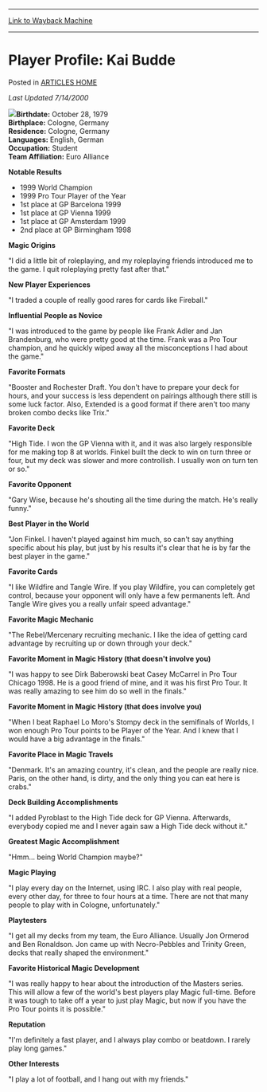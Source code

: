 
---
[Link to Wayback Machine](https://web.archive.org/web/20171029172439/https://magic.wizards.com/en/articles/archive/player-profile-kai-budde-2000-01-01)

[_metadata_:description]:- "Last Updated 7/14/2000 Birthdate: October 28, 1979Birthplace: Cologne, GermanyResidence: Cologne, GermanyLanguages: English, GermanOccupation: StudentTeam Affiliation: Euro Alliance Notable Results"
[_metadata_:generator]:- "Drupal 7 (http://drupal.org)"
[_metadata_:node]:- "963236"
[_metadata_:publish_date]:- "2000-01-01"
[_metadata_:source]:- "div-main-content"
[_metadata_:title]:- "Player Profile: Kai Budde"
[_metadata_:wayback_capture_timestamp]:- "2017-10-29 17:24:39"
[_metadata_:wayback_raw_url]:- "https://web.archive.org/web/20171029172439id_/https://magic.wizards.com/en/articles/archive/player-profile-kai-budde-2000-01-01"
[_metadata_:wayback_url]:- "https://magic.wizards.com/en/articles/archive/player-profile-kai-budde-2000-01-01"
---


Player Profile: Kai Budde
=========================



 Posted in [ARTICLES HOME](/en/articles)












*Last Updated 7/14/2000*


**![](https://media.magic.wizards.com/image_legacy_migration/sideboard/EURO00/Images/204.JPG)Birthdate:** October 28, 1979  
**Birthplace:** Cologne, Germany  
**Residence:** Cologne, Germany  
**Languages:** English, German  
**Occupation:** Student  
**Team Affiliation:** Euro Alliance


**Notable Results**


* 1999 World Champion
* 1999 Pro Tour Player of the Year
* 1st place at GP Barcelona 1999
* 1st place at GP Vienna 1999
* 1st place at GP Amsterdam 1999
* 2nd place at GP Birmingham 1998

**Magic Origins**


"I did a little bit of roleplaying, and my roleplaying friends introduced me to the game. I quit roleplaying pretty fast after that."


**New Player Experiences**


"I traded a couple of really good rares for cards like Fireball."


**Influential People as Novice**


"I was introduced to the game by people like Frank Adler and Jan Brandenburg, who were pretty good at the time. Frank was a Pro Tour champion, and he quickly wiped away all the misconceptions I had about the game."


**Favorite Formats**


"Booster and Rochester Draft. You don't have to prepare your deck for hours, and your success is less dependent on pairings although there still is some luck factor. Also, Extended is a good format if there aren't too many broken combo decks like Trix."


**Favorite Deck**


"High Tide. I won the GP Vienna with it, and it was also largely responsible for me making top 8 at worlds. Finkel built the deck to win on turn three or four, but my deck was slower and more controllish. I usually won on turn ten or so."


**Favorite Opponent**


"Gary Wise, because he's shouting all the time during the match. He's really funny."


**Best Player in the World**


"Jon Finkel. I haven't played against him much, so can't say anything specific about his play, but just by his results it's clear that he is by far the best player in the game."


**Favorite Cards**


"I like Wildfire and Tangle Wire. If you play Wildfire, you can completely get control, because your opponent will only have a few permanents left. And Tangle Wire gives you a really unfair speed advantage."


**Favorite Magic Mechanic**


"The Rebel/Mercenary recruiting mechanic. I like the idea of getting card advantage by recruiting up or down through your deck."


**Favorite Moment in Magic History (that doesn't involve you)**


"I was happy to see Dirk Baberowski beat Casey McCarrel in Pro Tour Chicago 1998. He is a good friend of mine, and it was his first Pro Tour. It was really amazing to see him do so well in the finals."


**Favorite Moment in Magic History (that does involve you)**


"When I beat Raphael Lo Moro's Stompy deck in the semifinals of Worlds, I won enough Pro Tour points to be Player of the Year. And I knew that I would have a big advantage in the finals."


**Favorite Place in Magic Travels**


"Denmark. It's an amazing country, it's clean, and the people are really nice. Paris, on the other hand, is dirty, and the only thing you can eat here is crabs."


**Deck Building Accomplishments**


"I added Pyroblast to the High Tide deck for GP Vienna. Afterwards, everybody copied me and I never again saw a High Tide deck without it."


**Greatest Magic Accomplishment**


"Hmm... being World Champion maybe?"


**Magic Playing**


"I play every day on the Internet, using IRC. I also play with real people, every other day, for three to four hours at a time. There are not that many people to play with in Cologne, unfortunately."


**Playtesters**


"I get all my decks from my team, the Euro Alliance. Usually Jon Ormerod and Ben Ronaldson. Jon came up with Necro-Pebbles and Trinity Green, decks that really shaped the environment."


**Favorite Historical Magic Development**


"I was really happy to hear about the introduction of the Masters series. This will allow a few of the world's best players play Magic full-time. Before it was tough to take off a year to just play Magic, but now if you have the Pro Tour points it is possible."


**Reputation**


"I'm definitely a fast player, and I always play combo or beatdown. I rarely play long games."


**Other Interests**


"I play a lot of football, and I hang out with my friends."








